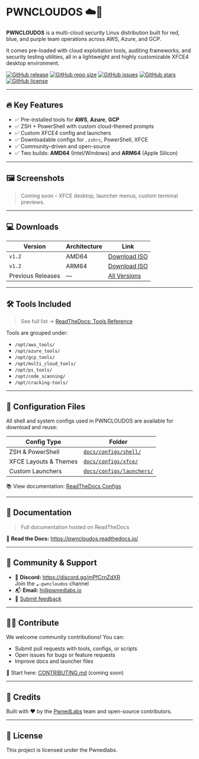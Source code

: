 # PWNCLOUDOS ☁️🐧

**PWNCLOUDOS** is a multi-cloud security Linux distribution built for red, blue, and purple team operations across AWS, Azure, and GCP.

It comes pre-loaded with cloud exploitation tools, auditing frameworks, and security testing utilities, all in a lightweight and highly customizable XFCE4 desktop environment.

[![GitHub release](https://img.shields.io/github/v/release/pwnedlabs/pwncloudos)](https://github.com/pwnedlabs/pwncloudos/releases)
[![GitHub repo size](https://img.shields.io/github/repo-size/pwnedlabs/pwncloudos)](https://github.com/pwnedlabs/pwncloudos)
[![GitHub issues](https://img.shields.io/github/issues/pwnedlabs/pwncloudos)](https://github.com/pwnedlabs/pwncloudos/issues)
[![GitHub stars](https://img.shields.io/github/stars/pwnedlabs/pwncloudos)](https://github.com/pwnedlabs/pwncloudos/stargazers)
[![GitHub license](https://img.shields.io/github/license/pwnedlabs/pwncloudos)](https://github.com/pwnedlabs/pwncloudos/blob/main/LICENSE)

---

## 🔥 Key Features

- ✅ Pre-installed tools for **AWS**, **Azure**, **GCP**
- ✅ ZSH + PowerShell with custom cloud-themed prompts
- ✅ Custom XFCE4 config and launchers
- ✅ Downloadable configs for `.zshrc`, PowerShell, XFCE
- ✅ Community-driven and open-source
- ✅ Two builds: **AMD64** (Intel/Windows) and **ARM64** (Apple Silicon)

---

## 🖼️ Screenshots

> Coming soon – XFCE desktop, launcher menus, custom terminal previews.

---

## 💻 Downloads

| Version | Architecture | Link |
|--------|---------------|------|
| `v1.2` | AMD64         | [Download ISO](https://download.pwncloudos.pwnedlabs.io/images/pwncloudos-amd64.ova) |
| `v1.2` | ARM64         | [Download ISO](https://download.pwncloudos.pwnedlabs.io/images/pwncloudos-arm64.zip) |
| Previous Releases | — | [All Versions](https://github.com/pwnedlabs/pwncloudos/releases) |

---

## 🛠️ Tools Included

> See full list → [ReadTheDocs: Tools Reference](https://pwncloudos.readthedocs.io/en/latest/tools_reference.html)

Tools are grouped under:

- `/opt/aws_tools/`
- `/opt/azure_tools/`
- `/opt/gcp_tools/`
- `/opt/multi_cloud_tools/`
- `/opt/ps_tools/`
- `/opt/code_scanning/`
- `/opt/cracking-tools/`

---

## 📂 Configuration Files

All shell and system configs used in PWNCLOUDOS are available for download and reuse:

| Config Type | Folder |
|-------------|--------|
| ZSH & PowerShell | [`docs/configs/shell/`](docs/configs/shell/) |
| XFCE Layouts & Themes | [`docs/configs/xfce/`](docs/configs/xfce/) |
| Custom Launchers | [`docs/configs/launchers/`](docs/configs/launchers/) |

📚 View documentation: [ReadTheDocs Configs](https://pwncloudos.readthedocs.io/en/latest/configs.html)

---

## 📖 Documentation

> Full documentation hosted on ReadTheDocs

📘 **Read the Docs:** https://pwncloudos.readthedocs.io/

---

## 💬 Community & Support

- 💬 **Discord:** https://discord.gg/mPfCrnZdXR  
  Join the `☁️-pwncloudos` channel
- 📬 **Email:** hi@pwnedlabs.io
- 📝 [Submit feedback](https://forms.gle/QiDdgix24tX1k7di7)

---

## 🙋‍♀️ Contribute

We welcome community contributions! You can:

- Submit pull requests with tools, configs, or scripts
- Open issues for bugs or feature requests
- Improve docs and launcher files

🔧 Start here: [CONTRIBUTING.md](CONTRIBUTING.md) (coming soon)

---

## 🧠 Credits

Built with ❤️ by the [PwnedLabs](https://pwnedlabs.io) team and open-source contributors.

---

## 📝 License

This project is licensed under the Pwnedlabs.

